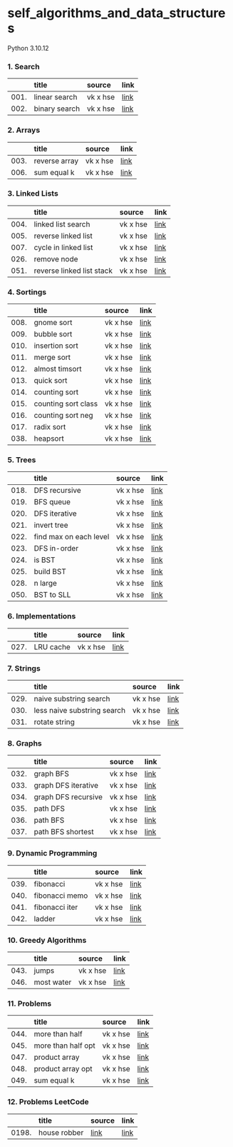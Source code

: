 # self_algorithms_and_data_structures
Python 3.10.12

### 1. Search
|      | title | source | link |
| :--- | :---- | :----- | :--- |
| 001. | linear search | vk x hse | [link](https://github.com/evgenydarkhanov/self_algorithms_and_data_structures/blob/main/01_search/001_linear_search.py) |
| 002. | binary search | vk x hse | [link](https://github.com/evgenydarkhanov/self_algorithms_and_data_structures/blob/main/01_search/002_binary_search.py) |

### 2. Arrays
|      | title | source | link |
| :--- | :---- | :----- | :--- |
| 003. | reverse array | vk x hse | [link](https://github.com/evgenydarkhanov/self_algorithms_and_data_structures/blob/main/02_arrays/003_reverse_array.py) |
| 006. | sum equal k | vk x hse | [link](https://github.com/evgenydarkhanov/self_algorithms_and_data_structures/blob/main/02_arrays/006_sum_equal_k.py) |

### 3. Linked Lists
|      | title | source | link |
| :--- | :---- | :----- | :--- |
| 004. | linked list search | vk x hse | [link](https://github.com/evgenydarkhanov/self_algorithms_and_data_structures/blob/main/03_linked_lists/004_linked_list_search.py) |
| 005. | reverse linked list | vk x hse | [link](https://github.com/evgenydarkhanov/self_algorithms_and_data_structures/blob/main/03_linked_lists/005_reverse_linked_list.py) |
| 007. | cycle in linked list | vk x hse | [link](https://github.com/evgenydarkhanov/self_algorithms_and_data_structures/blob/main/03_linked_lists/007_cycle_in_linked_list.py) |
| 026. | remove node | vk x hse | [link](https://github.com/evgenydarkhanov/self_algorithms_and_data_structures/blob/main/03_linked_lists/026_remove_node.py) |
| 051. | reverse linked list stack | vk x hse | [link](https://github.com/evgenydarkhanov/self_algorithms_and_data_structures/blob/main/03_linked_lists/051_reverse_linked_list_stack.py) |

### 4. Sortings
|      | title | source | link |
| :--- | :---- | :----- | :--- |
| 008. | gnome sort | vk x hse | [link](https://github.com/evgenydarkhanov/self_algorithms_and_data_structures/blob/main/04_sortings/008_gnome_sort.py) |
| 009. | bubble sort | vk x hse | [link](https://github.com/evgenydarkhanov/self_algorithms_and_data_structures/blob/main/04_sortings/009_bubble_sort.py) |
| 010. | insertion sort | vk x hse | [link](https://github.com/evgenydarkhanov/self_algorithms_and_data_structures/blob/main/04_sortings/010_insertion_sort.py) |
| 011. | merge sort | vk x hse | [link](https://github.com/evgenydarkhanov/self_algorithms_and_data_structures/blob/main/04_sortings/011_merge_sort.py) |
| 012. | almost timsort | vk x hse | [link](https://github.com/evgenydarkhanov/self_algorithms_and_data_structures/blob/main/04_sortings/012_almost_timsort.py) |
| 013. | quick sort | vk x hse | [link](https://github.com/evgenydarkhanov/self_algorithms_and_data_structures/blob/main/04_sortings/013_quick_sort.py) |
| 014. | counting sort | vk x hse | [link](https://github.com/evgenydarkhanov/self_algorithms_and_data_structures/blob/main/04_sortings/014_counting_sort.py) |
| 015. | counting sort class | vk x hse | [link](https://github.com/evgenydarkhanov/self_algorithms_and_data_structures/blob/main/04_sortings/015_counting_sort_class.py) |
| 016. | counting sort neg | vk x hse | [link](https://github.com/evgenydarkhanov/self_algorithms_and_data_structures/blob/main/04_sortings/016_counting_sort_neg.py) |
| 017. | radix sort | vk x hse | [link](https://github.com/evgenydarkhanov/self_algorithms_and_data_structures/blob/main/04_sortings/017_radix_sort.py) |
| 038. | heapsort | vk x hse | [link](https://github.com/evgenydarkhanov/self_algorithms_and_data_structures/blob/main/04_sortings/038_heapsort.py) |

### 5. Trees
|      | title | source | link |
| :--- | :---- | :----- | :--- |
| 018. | DFS recursive | vk x hse | [link](https://github.com/evgenydarkhanov/self_algorithms_and_data_structures/blob/main/05_trees/018_tree_search_dfs_rec.py) |
| 019. | BFS queue | vk x hse | [link](https://github.com/evgenydarkhanov/self_algorithms_and_data_structures/blob/main/05_trees/019_tree_search_bfs.py) |
| 020. | DFS iterative | vk x hse | [link](https://github.com/evgenydarkhanov/self_algorithms_and_data_structures/blob/main/05_trees/020_tree_search_dfs_iter.py) |
| 021. | invert tree | vk x hse | [link](https://github.com/evgenydarkhanov/self_algorithms_and_data_structures/blob/main/05_trees/021_invert_tree.py) |
| 022. | find max on each level | vk x hse | [link](https://github.com/evgenydarkhanov/self_algorithms_and_data_structures/blob/main/05_trees/022_find_max_level.py) |
| 023. | DFS in-order | vk x hse | [link](https://github.com/evgenydarkhanov/self_algorithms_and_data_structures/blob/main/05_trees/023_tree_traverse_dfs_in_order.py) |
| 024. | is BST | vk x hse | [link](https://github.com/evgenydarkhanov/self_algorithms_and_data_structures/blob/main/05_trees/024_is_bst.py) |
| 025. | build BST | vk x hse | [link](https://github.com/evgenydarkhanov/self_algorithms_and_data_structures/blob/main/05_trees/025_build_bst.py) |
| 028. | n large | vk x hse | [link](https://github.com/evgenydarkhanov/self_algorithms_and_data_structures/blob/main/05_trees/028_n_max.py) |
| 050. | BST to SLL | vk x hse | [link](https://github.com/evgenydarkhanov/self_algorithms_and_data_structures/blob/main/05_trees/050_bst_to_sll.py) |

### 6. Implementations
|      | title | source | link |
| :--- | :---- | :----- | :--- |
| 027. | LRU cache | vk x hse | [link](https://github.com/evgenydarkhanov/self_algorithms_and_data_structures/blob/main/06_implementations/027_lru_cache.py) |

### 7. Strings
|      | title | source | link |
| :--- | :---- | :----- | :--- |
| 029. | naive substring search | vk x hse | [link](https://github.com/evgenydarkhanov/self_algorithms_and_data_structures/blob/main/07_strings/029_naive_substring_search.py) |
| 030. | less naive substring search | vk x hse | [link](https://github.com/evgenydarkhanov/self_algorithms_and_data_structures/blob/main/07_strings/030_less_naive_substring_search.py) |
| 031. | rotate string | vk x hse | [link](https://github.com/evgenydarkhanov/self_algorithms_and_data_structures/blob/main/07_strings/031_rotate_string.py) |

### 8. Graphs
|      | title | source | link |
| :--- | :---- | :----- | :--- |
| 032. | graph BFS | vk x hse | [link](https://github.com/evgenydarkhanov/self_algorithms_and_data_structures/blob/main/08_graphs/032_graph_bfs.py) |
| 033. | graph DFS iterative | vk x hse | [link](https://github.com/evgenydarkhanov/self_algorithms_and_data_structures/blob/main/08_graphs/033_graph_dfs_iterative.py) |
| 034. | graph DFS recursive | vk x hse | [link](https://github.com/evgenydarkhanov/self_algorithms_and_data_structures/blob/main/08_graphs/034_graph_dfs_recursive.py) |
| 035. | path DFS | vk x hse | [link](https://github.com/evgenydarkhanov/self_algorithms_and_data_structures/blob/main/08_graphs/035_path_dfs.py) |
| 036. | path BFS | vk x hse | [link](https://github.com/evgenydarkhanov/self_algorithms_and_data_structures/blob/main/08_graphs/036_path_bfs.py) |
| 037. | path BFS shortest | vk x hse | [link](https://github.com/evgenydarkhanov/self_algorithms_and_data_structures/blob/main/08_graphs/037_path_bfs_shortest.py) |

### 9. Dynamic Programming
|      | title | source | link |
| :--- | :---- | :----- | :--- |
| 039. | fibonacci | vk x hse | [link](https://github.com/evgenydarkhanov/self_algorithms_and_data_structures/blob/main/09_dynamic/039_fibonacci.py) |
| 040. | fibonacci memo | vk x hse | [link](https://github.com/evgenydarkhanov/self_algorithms_and_data_structures/blob/main/09_dynamic/040_fibonacci_memo.py) |
| 041. | fibonacci iter | vk x hse | [link](https://github.com/evgenydarkhanov/self_algorithms_and_data_structures/blob/main/09_dynamic/041_fibonacci_iter.py) |
| 042. | ladder | vk x hse | [link](https://github.com/evgenydarkhanov/self_algorithms_and_data_structures/blob/main/09_dynamic/042_ladder.py) |

### 10. Greedy Algorithms
|      | title | source | link |
| :--- | :---- | :----- | :--- |
| 043. | jumps | vk x hse | [link](https://github.com/evgenydarkhanov/self_algorithms_and_data_structures/blob/main/10_greedy/043_jumps.py) |
| 046. | most water | vk x hse | [link](https://github.com/evgenydarkhanov/self_algorithms_and_data_structures/blob/main/10_greedy/046_container_with_most_water.py) |

### 11. Problems
|      | title | source | link |
| :--- | :---- | :----- | :--- |
| 044. | more than half | vk x hse | [link](https://github.com/evgenydarkhanov/self_algorithms_and_data_structures/blob/main/11_problems/044_more_than_half.py) |
| 045. | more than half opt | vk x hse | [link](https://github.com/evgenydarkhanov/self_algorithms_and_data_structures/blob/main/11_problems/045_more_than_half_opt.py) |
| 047. | product array | vk x hse | [link](https://github.com/evgenydarkhanov/self_algorithms_and_data_structures/blob/main/11_problems/047_product_array.py) |
| 048. | product array opt | vk x hse | [link](https://github.com/evgenydarkhanov/self_algorithms_and_data_structures/blob/main/11_problems/048_product_array_opt.py) |
| 049. | sum equal k | vk x hse | [link](https://github.com/evgenydarkhanov/self_algorithms_and_data_structures/blob/main/11_problems/049_sum_equal_k.py) |

### 12. Problems LeetCode
|      | title | source | link |
| :--- | :---- | :----- | :--- |
| 0198. | house robber | [link](https://leetcode.com/problems/house-robber/description/) | [link](https://github.com/evgenydarkhanov/self_algorithms_and_data_structures/blob/main/12_problems_leetcode/0198_house_robber.py) |

